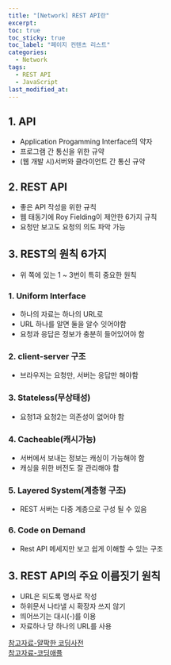 ```yaml
---
title: "[Network] REST API란"
excerpt:
toc: true
toc_sticky: true
toc_label: "페이지 컨텐츠 리스트"
categories:
  - Network
tags:
  - REST API
  - JavaScript
last_modified_at:
---
```


## **1. API**

- Application Progamming Interface의 약자
- 프로그램 간 통신을 위한 규약
- (웹 개발 시)서버와 클라이언트 간 통신 규약

## **2. REST API**

- 좋은 API 작성을 위한 규칙
- 웹 태동기에 Roy Fielding이 제안한 6가지 규칙
- 요청만 보고도 요청의 의도 파악 가능

## **3. REST의 원칙 6가지**

- 위 쪽에 있는 1 ~ 3번이 특히 중요한 원칙

### **1. Uniform Interface**

- 하나의 자료는 하나의 URL로
- URL 하나를 알면 둘을 알수 잇어야함
- 요청과 응답은 정보가 충분히 들어있어야 함

### **2. client-server 구조**

- 브라우저는 요청만, 서버는 응답만 해야함

### **3. Stateless(무상태성)**

- 요청1과 요청2는 의존성이 없어야 함

### **4. Cacheable(캐시가능)**

- 서버에서 보내는 정보는 캐싱이 가능해야 함
- 캐싱을 위한 버전도 잘 관리해야 함

### **5. Layered System(계층형 구조)**

- REST 서버는 다중 계층으로 구성 될 수 있음

### **6. Code on Demand**

- Rest API 메세지만 보고 쉽게 이해할 수 있는 구조

## **3. REST API의 주요 이름짓기 원칙**

- URL은 되도록 명사로 작성
- 하위문서 나타낼 시 확장자 쓰지 않기
- 띄어쓰기는 대시(-)를 이용
- 자료하나 당 하나의 URL를 사용

[참고자료-얄팍한 코딩사전](https://www.youtube.com/watch?v=iOueE9AXDQQ)  
[참고자료-코딩애플](https://codingapple.com/course-status/)
